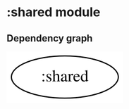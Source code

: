 # :shared module
## Dependency graph
![Dependency graph](../docs/images/graphs/dep_graph_shared.svg)

